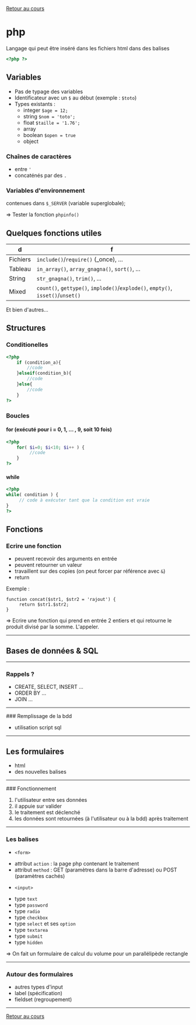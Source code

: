 [Retour au cours](cours.md)

# php

Langage qui peut être inséré dans les fichiers html dans des balises

```php
<?php ?>
```

## Variables

* Pas de typage des variables
* Identificateur avec un `$` au début (exemple : `$toto`)
* Types existants :
  - integer `$age = 12;`
  - string `$nom = 'toto';`
  - float `$taille = '1.76';`
  - array
  - boolean `$open = true`
  - object

### Chaînes de caractères

* entre `'`
* concaténés par des `.`

### Variables d'environnement

contenues dans `$_SERVER` (variable superglobale);

=> Tester la fonction `phpinfo()`

## Quelques fonctions utiles

d |  f
--- | ---
Fichiers | `include()`/`require()` (_once), ...
Tableau | `in_array()`, `array_gnagna()`, `sort()`, ...
String | `str_gnagna()`, `trim()`, ...
Mixed | `count()`, `gettype()`, `implode()`/`explode()`, `empty()`, `isset()`/`unset()`

Et bien d'autres...

## Structures

### Conditionelles

```php
<?php
	if (condition_a){
		//code
	}elseif(condition_b){
		//code
	}else{
		//code
	}
?>
```
### Boucles

#### for (exécuté pour i = 0, 1, ... , 9, soit 10 fois)

```php
<?php
	for( $i=0; $i<10; $i++ ) {
		 //code
	}
?>
```

#### while

```php
<?php
while( condition ) {
     // code à exécuter tant que la condition est vraie
}
?>
```

## Fonctions

### Ecrire une fonction

* peuvent recevoir des arguments en entrée
* peuvent retourner un valeur
* travaillent sur des copies (on peut forcer par référence avec ```&```)
* return

Exemple :

```
function concat($str1, $str2 = 'rajout') {
     return $str1.$str2;
}
```

=> Ecrire une fonction qui prend en entrée 2 entiers et qui retourne le produit divisé par la somme. L'appeler.

---

## Bases de données & SQL

---


### Rappels ?

* CREATE, SELECT, INSERT ...
* ORDER BY ...
* JOIN ...

---

### Remplissage de la bdd

* utilisation script sql

---

## Les formulaires

* html
* des nouvelles balises

---

### Fonctionnement

1. l'utilisateur entre ses données
2. il appuie sur valider
3. le traitement est déclenché
4. les données sont retournées (à l'utilisateur ou à la bdd) après traitement

---

### Les balises

* ```<form>```
 - attribut ```action``` : la page php contenant le traitement
 - attribut ```method``` : GET (paramètres dans la barre d'adresse) ou POST (paramètres cachés)
* ```<input>```
 - type ```text```
 - type ```password```
 - type ```radio```
 - type ```checkbox```
 - type ```select``` et ses ```option```
 - type ```textarea```
 - type ```submit```
 - type ```hidden```

=> On fait un formulaire de calcul du volume pour un parallélipède rectangle

---

### Autour des formulaires

* autres types d'input
* label (spécification)
* fieldset (regroupement)

---

[Retour au cours](cours.md)
